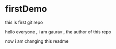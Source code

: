 # firstDemo
this is first git repo

hello everyone , i am gaurav , the author of this repo

now i am changing this readme
